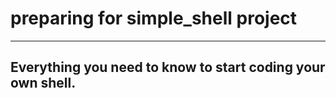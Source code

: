 <h1>preparing for simple_shell project</h1>
<hr>
<h2>Everything you need to know to start coding your own shell.</h2>
